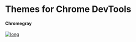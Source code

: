 # Themes for Chrome DevTools

#### Chromegray
[![long](https://raw.github.com/karelvuong/themes-for-devtools/master/chromegray/screens/long.jpg)](https://github.com/karelvuong/themes-for-devtools/tree/master/chromegray)
